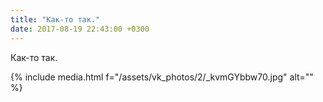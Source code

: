 ```yaml
---
title: "Как-то так."
date: 2017-08-19 22:43:00 +0300
---
```


Как-то так.

{% include media.html f="/assets/vk_photos/2/_kvmGYbbw70.jpg" alt="" %}
